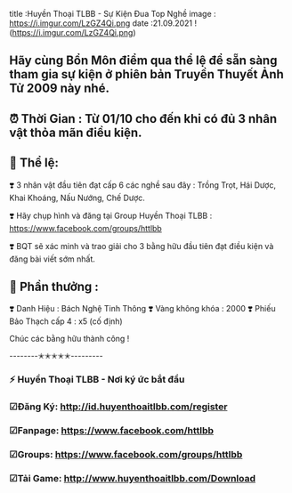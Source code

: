 title :Huyền Thoại TLBB - Sự Kiện Đua Top Nghề
image : https://i.imgur.com/LzGZ4Qi.png
date  :21.09.2021
!(https://i.imgur.com/LzGZ4Qi.png)
## Hãy cùng Bổn Môn điểm qua thể lệ để sẵn sàng tham gia sự kiện ở phiên bản Truyền Thuyết Ảnh Tử 2009 này nhé.

## ⏰ Thời Gian : Từ 01/10 cho đến khi có đủ 3 nhân vật thỏa mãn điều kiện.

## 🌾 Thể lệ:

❣️ 3 nhân vật đầu tiên đạt cấp 6 các nghề sau đây : Trồng Trọt, Hái Dược, Khai Khoáng, Nấu Nướng, Chế Dược.

❣️ Hãy chụp hình và đăng tại Group Huyền Thoại TLBB : https://www.facebook.com/groups/httlbb

❣️ BQT sẽ xác minh và trao giải cho 3 bằng hữu đầu tiên đạt điều kiện và đăng bài viết sớm nhất.

## 🎁 Phần thưởng :
❣️ Danh Hiệu : Bách Nghệ Tinh Thông
❣️ Vàng không khóa : 2000
❣️ Phiếu Bảo Thạch cấp 4 : x5 (cố định)

Chúc các bằng hữu thành công !

--------✭✭✭✭✭---------
### ⚡️ Huyền Thoại TLBB - Nơi ký ức bắt đầu

### ☑Đăng Ký: http://id.huyenthoaitlbb.com/register

### ☑Fanpage: https://www.facebook.com/httlbb

### ☑Groups: https://www.facebook.com/groups/httlbb

### ☑Tải Game: http://www.huyenthoaitlbb.com/Download
